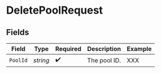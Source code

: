 # DeletePoolRequest


## Fields

| Field              | Type               | Required           | Description        | Example            |
| ------------------ | ------------------ | ------------------ | ------------------ | ------------------ |
| `PoolId`           | *string*           | :heavy_check_mark: | The pool ID.       | XXX                |